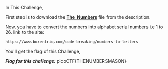 In This Challenge,

First step is to download the **[The_Numbers](https://jupiter.challenges.picoctf.org/static/f209a32253affb6f547a585649ba4fda/the_numbers.png)** file from the description.

Now, 
     you have to convert the numbers into alphabet serial numbers i.e 1 to 26.
     link to the site:
 ```bash
https://www.boxentriq.com/code-breaking/numbers-to-letters
```

You'll get the flag of this Challenge,

***Flag for this challenge:***  picoCTF{THENUMBERSMASON}